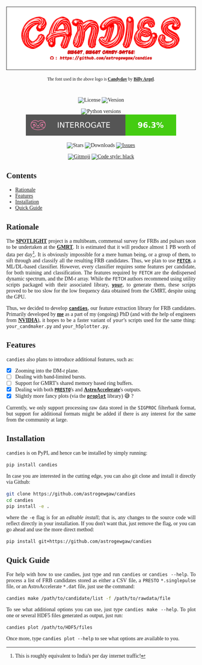 <div style="font-family:JetBrainsMono Nerd Font">
<div align="center">

![The `candies` logo.][logo]

<center>
<sup>

The font used in the above logo is [**Candyday**][candyday] by [**Billy Argel**][billyargel].

</sup>
</center>
<br/>

![License][license-badge]
![Version][version-badge]

![Python versions][pyversions-badge]
[![Interrogate][interrogate-badge]][interrogate]

![Stars][stars-badge]
![Downloads][dm-badge]
[![Issues][issues-badge]][issues]

[![Gitmoji][gitmoji-badge]][gitmoji]
[![Code style: black][black-badge]][black]

</div>
<div align="justify">

## Contents

- [Rationale](#rationale)
- [Features](#features)
- [Installation](#installation)
- [Quick Guide](#quick-guide)

## Rationale

The [**SPOTLIGHT**][spotlight] project is a multibeam, commensal survey for FRBs and pulsars soon to be undertaken at the [**GMRT**][gmrt]. It is estimated that it will produce almost 1 PB worth of data per day[^1]. It is obviously impossible for a mere human being, or a group of them, to sift through and classify all the resulting FRB candidates. Thus, we plan to use [**`FETCH`**][fetch], a ML/DL-based classifier. However, every classifier requires some features per candidate, for both training and classification. The features required by `FETCH` are the dedispersed dynamic spectrum, and the DM-$t$ array. While the `FETCH` authors recommend using utility scripts packaged with their associated library, [**`your`**][your], to generate them, these scripts proved to be too slow for the low frequency data obtained from the GMRT, despite using the GPU.

Thus, we decided to develop [**`candies`**][candies], our feature extraction library for FRB candidates. Primarily developed by [**me**][me] as a part of my (ongoing) PhD (and with the help of engineers from [**NVIDIA**][nvidia]), it hopes to be a faster variant of `your`'s scripts used for the same thing: `your_candmaker.py` and `your_h5plotter.py`.

## Features

`candies` also plans to introduce additional features, such as:

- [x] Zooming into the DM-$`t`$ plane.
- [ ] Dealing with band-limited bursts.
- [ ] Support for GMRT's shared memory based ring buffers.
- [x] Dealing with both [**`PRESTO`**][presto]'s and [**AstroAccelerate**][aa]'s outputs.
- [x] Slightly more fancy plots (via the [**`proplot`**][proplot] library) 😅 ?

Currently, we only support processing raw data stored in the `SIGPROC` filterbank format, but support for additional formats might be added if there is any interest for the same from the community at large.

## Installation

`candies` is on PyPI, and hence can be installed by simply running:

```bash
pip install candies
```

In case you are interested in the cutting edge, you can also git clone and install it directly via Github:

```bash
git clone https://github.com/astrogewgaw/candies
cd candies
pip install -e .
```

where the `-e` flag is for an *editable install*; that is, any changes to the source code will reflect directly in your installation. If you don't want that, just remove the flag, or you can go ahead and use the more direct method:

```bash
pip install git+https://github.com/astrogewgaw/candies
```

## Quick Guide

For help with how to use candies, just type and run `candies` or `candies --help`. To process a list of FRB candidates stored as either a CSV file, a `PRESTO` `*.singlepulse` file, or an AstroAccelerate `*.dat` file, just use the command:

```bash
candies make /path/to/candidate/list -f /path/to/rawdata/file
```

To see what additional options you can use, just type `candies make --help`. To plot one or several HDF5 files generated as output, just run:

```bash
candies plot /path/to/HDF5/files
```

Once more, type `candies plot --help` to see what options are available to you.

</div>

[^1]: This is roughly equivalent to India's per day internet traffic!

[gitmoji]: https://gitmoji.dev
[nvidia]: https://www.nvidia.com
[me]: https://github.com/astrogewgaw
[black]: https://github.com/psf/black
[billyargel]: http://www.billyargel.com
[gmrt]: http://www.gmrt.ncra.tifr.res.in
[fetch]: https://github.com/devanshkv/fetch
[spotlight]: https://spotlight.ncra.tifr.res.in
[presto]: https://github.com/scottransom/presto
[candyday]: https://www.dafont.com/candyday.font
[candies]: https://github.com/astrogewgaw/candies
[proplot]: https://github.com/proplot-dev/proplot
[your]: https://github.com/thepetabyteproject/your
[issues]: https://github.com/astrogewgaw/candies/issues
[interrogate]: https://github.com/econchick/interrogate
[aa]: https://github.com/AstroAccelerateOrg/astro-accelerate
[logo]: https://raw.githubusercontent.com/astrogewgaw/logos/main/rasters/candies.png
[dm-badge]: https://img.shields.io/pypi/dm/candies?style=for-the-badge
[version-badge]: https://img.shields.io/pypi/v/candies?style=for-the-badge
[wheel-badge]: https://img.shields.io/pypi/wheel/candies?style=for-the-badge
[forks-badge]: https://img.shields.io/github/forks/astrogewgaw/candies?style=for-the-badge
[stars-badge]: https://img.shields.io/github/stars/astrogewgaw/candies?style=for-the-badge
[pyversions-badge]: https://img.shields.io/pypi/pyversions/candies.svg?style=for-the-badge
[issues-badge]: https://img.shields.io/github/issues/astrogewgaw/candies?style=for-the-badge
[license-badge]: https://img.shields.io/github/license/astrogewgaw/candies?style=for-the-badge
[black-badge]: https://img.shields.io/badge/code%20style-black-000000.svg?style=for-the-badge
[gitmoji-badge]: https://img.shields.io/badge/gitmoji-%20😜%20😍-FFDD67.svg?style=for-the-badge
[interrogate-badge]: https://raw.githubusercontent.com/astrogewgaw/candies/main/assets/interrogate.svg
